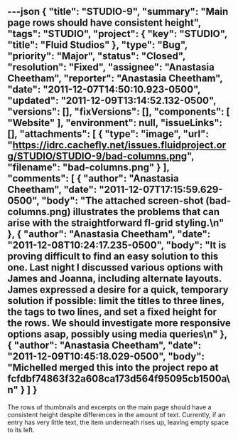---json
{
  "title": "STUDIO-9",
  "summary": "Main page rows should have consistent height",
  "tags": "STUDIO",
  "project": {
    "key": "STUDIO",
    "title": "Fluid Studios"
  },
  "type": "Bug",
  "priority": "Major",
  "status": "Closed",
  "resolution": "Fixed",
  "assignee": "Anastasia Cheetham",
  "reporter": "Anastasia Cheetham",
  "date": "2011-12-07T14:50:10.923-0500",
  "updated": "2011-12-09T13:14:52.132-0500",
  "versions": [],
  "fixVersions": [],
  "components": [
    "Website"
  ],
  "environment": null,
  "issueLinks": [],
  "attachments": [
    {
      "type": "image",
      "url": "https://idrc.cachefly.net/issues.fluidproject.org/STUDIO/STUDIO-9/bad-columns.png",
      "filename": "bad-columns.png"
    }
  ],
  "comments": [
    {
      "author": "Anastasia Cheetham",
      "date": "2011-12-07T17:15:59.629-0500",
      "body": "The attached screen-shot (bad-columns.png) illustrates the problems that can arise with the straightforward fl-grid styling.\n"
    },
    {
      "author": "Anastasia Cheetham",
      "date": "2011-12-08T10:24:17.235-0500",
      "body": "It is proving difficult to find an easy solution to this one. Last night I discussed various options with James and Joanna, including alternate layouts. James expressed a desire for a quick, temporary solution if possible: limit the titles to three lines, the tags to two lines, and set a fixed height for the rows. We should investigate more responsive options asap, possibly using media queries\n"
    },
    {
      "author": "Anastasia Cheetham",
      "date": "2011-12-09T10:45:18.029-0500",
      "body": "Michelled merged this into the project repo at fcfdbf74863f32a608ca173d564f95095cb1500a\n"
    }
  ]
}
---
The rows of thumbnails and excerpts on the main page should have a consistent height despite differences in the amount of text. Currently, if an entry has very little text, the item underneath rises up, leaving empty space to its left.

        